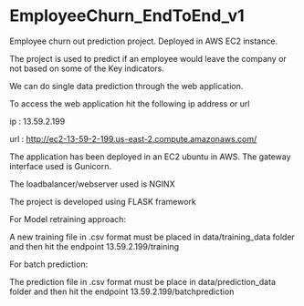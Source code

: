 # EmployeeChurn_EndToEnd_v1
Employee churn out prediction project. Deployed in AWS EC2 instance.

The project is used to predict if an employee would leave the company or not based on some of the Key indicators.

We can do single data prediction through the web application.

To access the web application hit the following ip address or url

ip : 13.59.2.199

url : http://ec2-13-59-2-199.us-east-2.compute.amazonaws.com/

The application has been deployed in an EC2 ubuntu in AWS. The gateway interface used is Gunicorn.

The loadbalancer/webserver used is NGINX

The project is developed using FLASK framework

For Model retraining approach:

   A new training file in .csv format must be placed in data/training_data folder and then hit the endpoint 13.59.2.199/training


For batch prediction:

   The prediction file in .csv format must be place in data/prediction_data folder and then hit the endpoint 13.59.2.199/batchprediction
   
   
